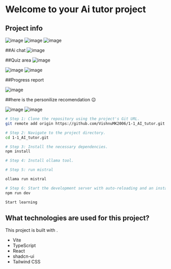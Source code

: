 # Welcome to your Ai tutor project

## Project info
![image](https://github.com/user-attachments/assets/0f1ffb43-d18d-40ce-8f96-77de8c52c37b)
![image](https://github.com/user-attachments/assets/45036b1f-c87c-4205-b8da-b7e91d8276a3)
![image](https://github.com/user-attachments/assets/3c5a6ef1-20fc-4d26-ac4c-a378fb94545e)

##Ai chat
![image](https://github.com/user-attachments/assets/92ddfe0b-0d28-4d2b-9ee3-83f6db6312f8)

##Quiz area
![image](https://github.com/user-attachments/assets/dffb784c-03cb-4225-8dae-44b9d5ed8d1f)

![image](https://github.com/user-attachments/assets/1158b382-a18c-4800-9495-8592eb3b7c97)
![image](https://github.com/user-attachments/assets/c597869c-d506-43cc-974c-069f5c180adc)

##Progress report

![image](https://github.com/user-attachments/assets/d157c8f1-5aa5-4098-af58-fa2334b9ab45)

##here is the personilize recomendation 😉

![image](https://github.com/user-attachments/assets/95ae9f4e-7dbb-4d08-81bc-ef3272fb2380)
![image](https://github.com/user-attachments/assets/6f939c23-60a7-45f4-ac9f-f597214de8bd)

```sh
# Step 1: Clone the repository using the project's Git URL.
git remote add origin https://github.com/VishnuMK2006/1-1_AI_tutor.git

# Step 2: Navigate to the project directory.
cd 1-1_AI_tutor.git

# Step 3: Install the necessary dependencies.
npm install

# Step 4: Install ollama tool.

# Step 5: run mistral

ollama run mistral

# Step 6: Start the development server with auto-reloading and an instant preview.
npm run dev

Start learning
```
## What technologies are used for this project?

This project is built with .

- Vite
- TypeScript
- React
- shadcn-ui
- Tailwind CSS

